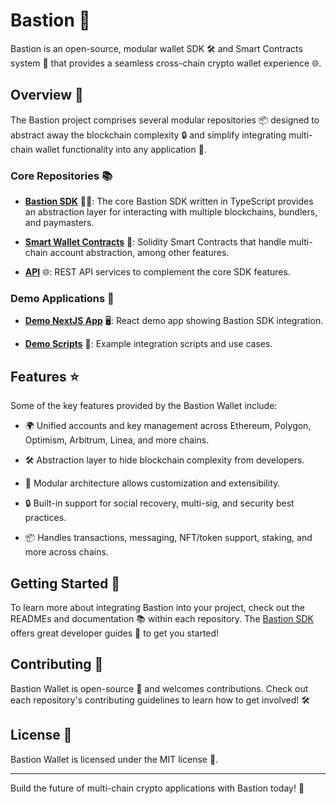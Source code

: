 # Bastion 🏰

Bastion is an open-source, modular wallet SDK 🛠️ and Smart Contracts system 📜 that provides a seamless cross-chain crypto wallet experience 🌐.

## Overview 🌈

The Bastion project comprises several modular repositories 📦 designed to abstract away the blockchain complexity 🔒 and simplify integrating multi-chain wallet functionality into any application 📱.

### Core Repositories 📚

- **[Bastion SDK](https://github.com/bastion-wallet/sdk)** 👨‍💻: The core Bastion SDK written in TypeScript provides an abstraction layer for interacting with multiple blockchains, bundlers, and paymasters.
  
- **[Smart Wallet Contracts](https://github.com/bastion-wallet/kernel)** 📝: Solidity Smart Contracts that handle multi-chain account abstraction, among other features.

- **[API](https://github.com/bastion-wallet/api-services)** 🌐: REST API services to complement the core SDK features.

### Demo Applications 🚀

- **[Demo NextJS App](https://github.com/bastion-wallet/sdk-demo-app)** 🖥️: React demo app showing Bastion SDK integration.

- **[Demo Scripts](https://github.com/bastion-wallet/demo-examples)** 📜: Example integration scripts and use cases.

## Features ⭐

Some of the key features provided by the Bastion Wallet include:

- 🌍 Unified accounts and key management across Ethereum, Polygon, Optimism, Arbitrum, Linea, and more chains.

- 🛠️ Abstraction layer to hide blockchain complexity from developers.

- 🧩 Modular architecture allows customization and extensibility.

- 🔒 Built-in support for social recovery, multi-sig, and security best practices.

- 📦 Handles transactions, messaging, NFT/token support, staking, and more across chains.

## Getting Started 🏁

To learn more about integrating Bastion into your project, check out the READMEs and documentation 📚 within each repository. The [Bastion SDK](https://github.com/bastion-wallet/sdk) offers great developer guides 📖 to get you started!

## Contributing 🤝

Bastion Wallet is open-source 🌟 and welcomes contributions. Check out each repository's contributing guidelines to learn how to get involved! 🛠️

## License 📄

Bastion Wallet is licensed under the MIT license 📜.

---

Build the future of multi-chain crypto applications with Bastion today! 🚀
